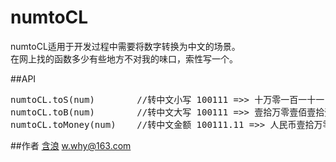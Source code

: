 numtoCL
=====

numtoCL适用于开发过程中需要将数字转换为中文的场景。  
在网上找的函数多少有些地方不对我的味口，索性写一个。


##API

<pre>
numtoCL.toS(num)        //转中文小写 100111 =>> 十万零一百一十一
numtoCL.toB(num)        //转中文大写 100111 =>> 壹拾万零壹佰壹拾壹
numtoCL.toMoney(num)    //转中文金额 100111.11 =>> 人民币壹拾万零壹佰壹拾壹元壹角壹分
</pre>

##作者
[含浪](http://www.cnblogs.com/whyoop)   w.why@163.com
